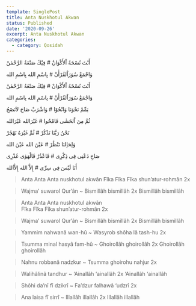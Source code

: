 ```yaml
---
template: SinglePost
title: Anta Nuskhotul Akwan
status: Published
date: '2020-09-26'
excerpt: Anta Nuskhotul Akwan
categories:
  - category: Qosidah
---
```

أَنْتَ نُسْخَةُ اْلأَکْوَانْ # فِيْكَ صَنْعَةُ الرَّحْمٰنْ


وَاجْمَعْ سُوَرَاْلقُرْأٰنْ # بِاسْمِ الله بِاسْمِ الله


أَنْتَ نُسْخَةُ اْلأَکْوَانْ # فِيْكَ صَنْعَةُ الرَّحْمٰنْ


وَاجْمَعْ سُوَرَاْلقُرْأٰنْ # بِاسْمِ الله بِاسْمِ الله


يَمِّمْ نَحْوَنَا وَانْحُوْا # وَاشْرَبْ صَاحَ لاَتَصْحُ


ثُمَّ مِنَ اْلحَشٰی فَامْحُوا # غَيْرَالله غَيْرَالله


نَحْنُ رَبَّنَا نَذْکُرْ # ثُمَّ غَيْرَهُ نَهْجُرْ


وَلِحَاِلنَا تَنْظُرْ # عَيْنَ الله عَيْنَ الله


صَاحِ دَعْنِی فِی ذِکْرِی # فَاعْذُرْ فَالْهَوٰی عُذْرِی


أَنَا لَيْسَ فِی سِرِّی # إِلاَّ الله إِلاَّالله



> Anta Anta Anta nuskhotul akwân 
Fîka Fîka Fîka shun’atur-rohmân  2x

> Wajma’ suwarol Qur’ân ~ Bismillâh bismillâh 2x
Bismillâh bismillâh

> Anta Anta Anta nuskhotul akwân   
Fîka Fîka Fîka shun’atur-rohmân  2x

> Wajma’ suwarol Qur’ân ~ Bismillâh bismillâh 2x
Bismillâh bismillâh

> Yammim nahwanâ wan-hû ~ Wasyrob shôha lâ tash-hu 2x

> Tsumma minal hasyâ fam-hû ~ Ghoirollâh ghoirollâh 2x
Ghoirollâh ghoirollâh

> Nahnu robbanâ nadzkur ~ Tsumma ghoirohu nahjur 2x

> Walihâlinâ tandhur ~ ‘Ainallâh ‘ainallâh 2x
‘Ainallâh ‘ainallâh

> Shôhi da’nî fî dzikrî ~ Fa’dzur falhawâ ‘udzrî 2x

> Ana laisa fî sirrî ~ Illallâh illallâh 2x
Illallâh illallâh
